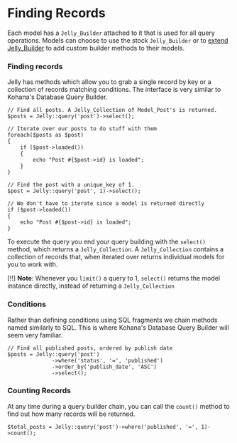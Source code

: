 # Finding Records

Each model has a `Jelly_Builder` attached to it that is used for all query
operations. Models can choose to use the stock `Jelly_Builder` or to [extend Jelly_Builder](extending-builder) to add custom builder methods to their models.

### Finding records

Jelly has methods which allow you to grab a single record by key or a
collection of records matching conditions. The interface is very similar to
Kohana's Database Query Builder.

	// Find all posts. A Jelly_Collection of Model_Post's is returned.
	$posts = Jelly::query('post')->select();
	
	// Iterate over our posts to do stuff with them
	foreach($posts as $post)
	{
		if ($post->loaded())
		{
			echo "Post #{$post->id} is loaded";
		}
	}
	
	// Find the post with a unique_key of 1.
	$post = Jelly::query('post', 1)->select();
	
	// We don't have to iterate since a model is returned directly
	if ($post->loaded())
	{
		echo "Post #{$post->id} is loaded";
	}

To execute the query you end your query building with the `select()` method,
which returns a `Jelly_Collection`. A `Jelly_Collection` contains a collection
of records that, when iterated over returns individual models for you to work
with.

[!!] **Note**: Whenever you `limit()` a query to 1, `select()` returns the model instance directly, instead of returning a `Jelly_Collection`

### Conditions

Rather than defining conditions using SQL fragments we chain methods named similarly to SQL. This is where Kohana's Database Query Builder will seem very familiar.

	// Find all published posts, ordered by publish date
	$posts = Jelly::query('post')
	              ->where('status', '=', 'published')
	              ->order_by('publish_date', 'ASC')
	              ->select();

### Counting Records

At any time during a query builder chain, you can call the `count()` method to
find out how many records will be returned.

	$total_posts = Jelly::query('post')->where('published', '=', 1)->count();